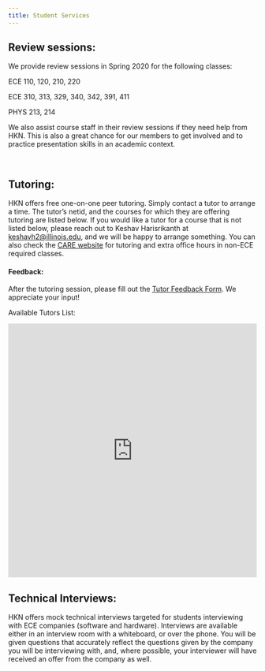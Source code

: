 ```yaml
---
title: Student Services
---
```


Review sessions:
---
We provide review sessions in Spring 2020 for the following classes:

ECE   110, 120, 210, 220

ECE   310, 313, 329, 340, 342, 391, 411

PHYS  213, 214

We also assist course staff in their review sessions if they need help from HKN. This is also a great chance for our members to get involved and to practice presentation skills in an academic context.

<br />

Tutoring:
---
HKN offers free one-on-one peer tutoring. Simply contact a tutor to arrange a time. The tutor’s netid, and the courses for which they are offering tutoring are listed below. If you would like a tutor for a course that is not listed below, please reach out to Keshav Harisrikanth at keshavh2@illinois.edu, and we will be happy to arrange something. You can also check the [CARE website](http://publish.illinois.edu/engineering-care/) for tutoring and extra office hours in non-ECE required classes.

#### Feedback:

After the tutoring session, please fill out the [Tutor Feedback Form](https://docs.google.com/forms/d/e/1FAIpQLSc_rYq-oWdd_A8Cn3e0vZ4dgkUtsiknGtILpbQFWhoN8Dr6YA/viewform). We appreciate your input!

Available Tutors List:
<iframe src="https://docs.google.com/spreadsheets/d/1e_xOd_bYwxrQzyzBQZcb1H1y1WKPKu4gakhIelzrbY0/edit?usp=sharing&amp;single=true&amp;widget=true&amp;headers=false" width="100%" height="515vh" frameborder="0"></iframe>

<br />

Technical Interviews:
---
HKN offers mock technical interviews targeted for students interviewing with ECE companies (software and hardware). Interviews are available either in an interview room with a whiteboard, or over the phone. You will be given questions that accurately reflect the questions given by the company you will be interviewing with, and, where possible, your interviewer will have received an offer from the company as well.
